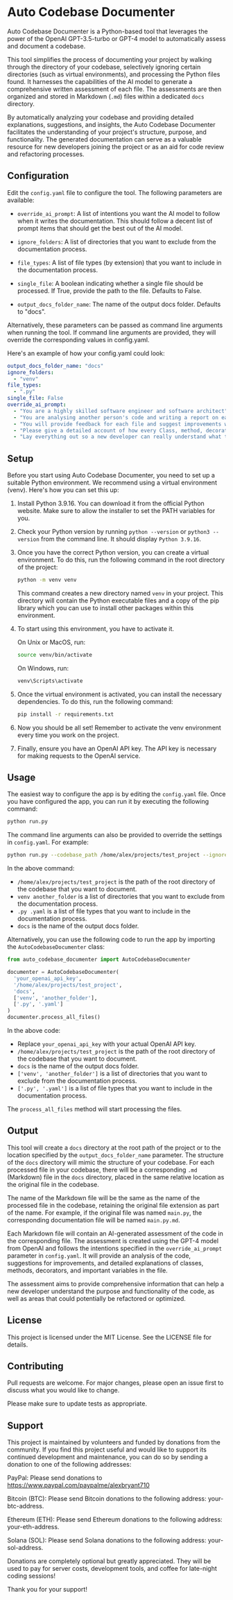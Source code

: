 # Auto Codebase Documenter

Auto Codebase Documenter is a Python-based tool that leverages the power of the OpenAI GPT-3.5-turbo or GPT-4 model to automatically assess and document a codebase.

This tool simplifies the process of documenting your project by walking through the directory of your codebase, selectively ignoring certain directories (such as virtual environments), and processing the Python files found. It harnesses the capabilities of the AI model to generate a comprehensive written assessment of each file. The assessments are then organized and stored in Markdown (`.md`) files within a dedicated `docs` directory.

By automatically analyzing your codebase and providing detailed explanations, suggestions, and insights, the Auto Codebase Documenter facilitates the understanding of your project's structure, purpose, and functionality. The generated documentation can serve as a valuable resource for new developers joining the project or as an aid for code review and refactoring processes.

## Configuration

Edit the `config.yaml` file to configure the tool. The following parameters are available:

- `override_ai_prompt`: A list of intentions you want the AI model to follow when it writes the documentation. This should follow a decent list of prompt items that should get the best out of the AI model.

- `ignore_folders`: A list of directories that you want to exclude from the documentation process.

- `file_types`: A list of file types (by extension) that you want to include in the documentation process.

- `single_file`: A boolean indicating whether a single file should be processed. If True, provide the path to the file. Defaults to False.

- `output_docs_folder_name`: The name of the output docs folder. Defaults to "docs".

Alternatively, these parameters can be passed as command line arguments when running the tool. If command line arguments are provided, they will override the corresponding values in config.yaml.

Here's an example of how your config.yaml could look:

```yaml
output_docs_folder_name: "docs"
ignore_folders:
  - "venv"
file_types:
  - ".py"
single_file: False
override_ai_prompt:
  - "You are a highly skilled software engineer and software architect"
  - "You are analysing another person's code and writing a report on each file in a codebase"
  - "You will provide feedback for each file and suggest improvements where necessary"
  - "Please give a detailed account of how every Class, method, decorator, and important variable works in the code and its intention"
  - "Lay everything out so a new developer can really understand what the code is supposed to do"
```

## Setup

Before you start using Auto Codebase Documenter, you need to set up a suitable Python environment. We recommend using a virtual environment (venv). Here's how you can set this up:

1. Install Python 3.9.16. You can download it from the official Python website. Make sure to allow the installer to set the PATH variables for you.

2. Check your Python version by running `python --version` or `python3 --version` from the command line. It should display `Python 3.9.16`.

3. Once you have the correct Python version, you can create a virtual environment. To do this, run the following command in the root directory of the project:

   ```bash
   python -m venv venv
   ```

   This command creates a new directory named `venv` in your project. This directory will contain the Python executable files and a copy of the pip library which you can use to install other packages within this environment.

4. To start using this environment, you have to activate it.

   On Unix or MacOS, run:

   ```bash
   source venv/bin/activate
   ```

   On Windows, run:

   ```bash
   venv\Scripts\activate
   ```

5. Once the virtual environment is activated, you can install the necessary dependencies. To do this, run the following command:

   ```bash
   pip install -r requirements.txt
   ```

6. Now you should be all set! Remember to activate the venv environment every time you work on the project.

7. Finally, ensure you have an OpenAI API key. The API key is necessary for making requests to the OpenAI service.

## Usage

The easiest way to configure the app is by editing the `config.yaml` file. Once you have configured the app, you can run it by executing the following command:

```bash
python run.py
```

The command line arguments can also be provided to override the settings in `config.yaml`. For example:

```bash
python run.py --codebase_path /home/alex/projects/test_project --ignore_folders venv another_folder --file_types .py .yaml --output_docs_folder_name docs
```

In the above command:

- `/home/alex/projects/test_project` is the path of the root directory of the codebase that you want to document.
- `venv another_folder` is a list of directories that you want to exclude from the documentation process.
- `.py .yaml` is a list of file types that you want to include in the documentation process.
- `docs` is the name of the output docs folder.

Alternatively, you can use the following code to run the app by importing the `AutoCodebaseDocumenter` class:

```python
from auto_codebase_documenter import AutoCodebaseDocumenter

documenter = AutoCodebaseDocumenter(
  'your_openai_api_key',
  '/home/alex/projects/test_project',
  'docs',
  ['venv', 'another_folder'],
  ['.py', '.yaml']
)
documenter.process_all_files()
```

In the above code:

- Replace `your_openai_api_key` with your actual OpenAI API key.
- `/home/alex/projects/test_project` is the path of the root directory of the codebase that you want to document.
- `docs` is the name of the output docs folder.
- `['venv', 'another_folder']` is a list of directories that you want to exclude from the documentation process.
- `['.py', '.yaml']` is a list of file types that you want to include in the documentation process.

The `process_all_files` method will start processing the files.

## Output

This tool will create a `docs` directory at the root path of the project or to the location specified by the `output_docs_folder_name` parameter. The structure of the `docs` directory will mimic the structure of your codebase. For each processed file in your codebase, there will be a corresponding `.md` (Markdown) file in the `docs` directory, placed in the same relative location as the original file in the codebase.

The name of the Markdown file will be the same as the name of the processed file in the codebase, retaining the original file extension as part of the name. For example, if the original file was named `main.py`, the corresponding documentation file will be named `main.py.md`.

Each Markdown file will contain an AI-generated assessment of the code in the corresponding file. The assessment is created using the GPT-4 model from OpenAI and follows the intentions specified in the `override_ai_prompt` parameter in `config.yaml`. It will provide an analysis of the code, suggestions for improvements, and detailed explanations of classes, methods, decorators, and important variables in the file.

The assessment aims to provide comprehensive information that can help a new developer understand the purpose and functionality of the code, as well as areas that could potentially be refactored or optimized.

## License

This project is licensed under the MIT License. See the LICENSE file for details.

## Contributing

Pull requests are welcome. For major changes, please open an issue first to discuss what you would like to change.

Please make sure to update tests as appropriate.

## Support

This project is maintained by volunteers and funded by donations from the community. If you find this project useful and would like to support its continued development and maintenance, you can do so by sending a donation to one of the following addresses:

PayPal: Please send donations to <https://www.paypal.com/paypalme/alexbryant710>

Bitcoin (BTC): Please send Bitcoin donations to the following address: your-btc-address.

Ethereum (ETH): Please send Ethereum donations to the following address: your-eth-address.

Solana (SOL): Please send Solana donations to the following address: your-sol-address.

Donations are completely optional but greatly appreciated. They will be used to pay for server costs, development tools, and coffee for late-night coding sessions!

Thank you for your support!
